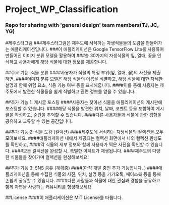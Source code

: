 # Project_WP_Classification
### Repo for sharing with 'general design' team members(TJ, JC, YG)

#제주스타그램
###제주스타그램은 제주도에 서식하는 자생식물들의 도감을 만들어가는 애플리케이션입니다. 
###이 애플리케이션은 Google TensorFlow Lite를 사용하여 만들어진 이미지 분류 모델을 활용하여 
###총 30가지의 자생식물의 잎, 열매, 꽃을 인식하고 사용자에게 해당 식물에 대한 정보를 제공합니다.

##주요 기능: 식물 분류
####사용자가 식물의 특정 부위(잎, 열매, 꽃)의 사진을 제출하면, 
####이미지 분류 모델은 해당 식물의 이름을 식별하고, 해당 식물에 대한 자세한 설명과 함께 위험 요소, 식용 가능 여부 등을 표시해줍니다. 
####이를 통해 사용자는 제주도에서 발견한 식물들을 쉽게 식별하고 관련 정보를 얻을 수 있습니다.

##추가 기능 1: 게시글 포스팅
####사용자는 찾아낸 식물을 애플리케이션의 게시판에 포스팅할 수 있습니다. 
####해당 식물을 발견한 위치, 날짜, 코멘트 등을 포함하여 게시글을 작성하고, 순간을 추억할 수 있습니다. 
####다른 사용자들과 식물에 관한 경험을 공유하고 교류할 수 있는 공간입니다.

##추가 기능 2: 식물 도감 (컬렉션)
####제주도에 서식하는 자생식물의 컬렉션을 모두 모아보세요. 
####애플리케이션 내에서 제공되는 컬렉션 화면에서 나의 컬렉션 완성도를 확인하고, 
####각 식물의 세부 정보와 함께 사용자가 찍은 사진을 확인할 수 있습니다. 
####모든 컬렉션을 완성할 시, 특별한 이펙트가 재생됩니다. 
####제주도의 다양한 식물들을 찾아가며 컬렉션을 완성해보세요!

##추가 기능 3: SNS 공유 (계획중)
####(아직 개발 중인 추가 기능입니다. )
####애플리케이션을 통해 수집한 식물의 사진, 위치, 설명 등을 카카오톡, 페이스북 등을 통해 손쉽게 공유할 수 있습니다. 
####다른 사람들과 식물에 대한 관심과 경험을 공유하고 함께 자연을 사랑하는 커뮤니티를 형성해보세요.

##License
####이 애플리케이션은 MIT License를 따릅니다.
